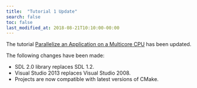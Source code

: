 ```yaml
---
title:  "Tutorial 1 Update"
search: false
toc: false
last_modified_at: 2018-08-21T10:10:00-00:00
---
```


The tutorial [Parallelize an Application on a Multicore CPU](/tutos/parasobel) has been updated.

The following changes have been made:

*   SDL 2.0 library replaces SDL 1.2.
*   Visual Studio 2013 replaces Visual Studio 2008.
*   Projects are now compatible with latest versions of CMake.
